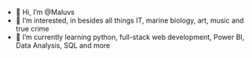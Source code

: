 - 👋 Hi, I’m @Maluvs
- 👀 I’m interested, in besides all things IT, marine biology, art, music and true crime
- 🌱 I’m currently learning python, full-stack web development, Power BI, Data Analysis, SQL and more 

<!---
Maluvs/Maluvs is a ✨ special ✨ repository because its `README.md` (this file) appears on your GitHub profile.
You can click the Preview link to take a look at your changes.
--->
